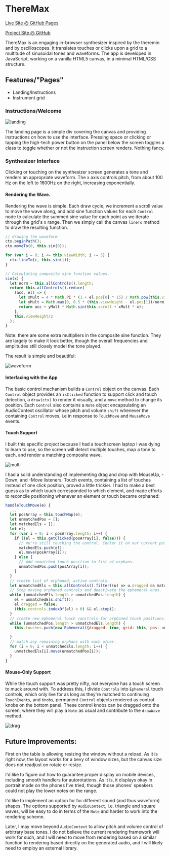 # ThereMax

[Live Site @ GitHub Pages](https://jamesdconklin.github.io/ThereMax)

[Project Site @ GitHub](https://github.com/jamesdconklin/ThereMax)

ThereMax is an engaging in-browser synthesizer inspired by the theremin
and by oscilloscopes. It translates touches or clicks upon a grid to a
multitude of sinusoidal tones and waveforms. The app is developed in
JavaScript, working on a vanilla HTML5 canvas, in a minimal HTML/CSS
structure.

## Features/"Pages"
 - Landing/Instructions
 - Instrument grid

### Instructions/Welcome

![landing]

The landing page is a simple div covering the canvas and providing instructions on how to use the interface. Pressing space or clicking or
tapping the high-tech power button on the panel below the screen toggles
a class to toggle whether or not the instruction screen renders. Nothing
fancy.

### Synthesizer Interface

Clicking or touching on the synthesizer screen generates a tone and
renders an appropriate waveform. The x axis controls pitch, from about
100 Hz on the left to 1600Hz on the right, increasing exponentially.

#### Rendering the Wave.

Rendering the wave is simple. Each draw cycle, we increment a scroll
value to move the wave along, and add sine function values for each
`Control` node to calculate the summed sine value for each point as
we iterate through the grid's x range. Then we simply call the canvas
`lineTo` method to draw the resulting function.

```js
// drawing the waveform
ctx.beginPath();
ctx.moveTo(0, this.sin(0));

for (var i = 0; i <= this.viewWidth; i += 5) {
  ctx.lineTo(i, this.sin(i));
}
```

```js
// Calculating composite sine function values.
sin(x) {
  let norm = this.allControls().length;
  return this.allControls().reduce(
    (acc, el) => {
      let xMult = 4 * Math.PI * (1 + el.pos[0] * 15) / Math.pow(this.viewWidth, 2);
      let yMult = Math.max(0, 0.5 * (this.viewHeight - el.pos[1])/norm);
      return acc + yMult * Math.sin(this.scroll + xMult * x);
    },
    this.viewHeight/2
  );
}
```

Note: there are some extra multipliers in the composite sine function.
They are largely to make it look better, though the overall frequencies
and amplitudes still closely model the tone played.

The result is simple and beautiful:

![waveform]

#### Interfacing with the App

The basic control mechanism builds a `Control` object on the canvas.
Each `Control` object provides an `isClicked` function to support click
and touch detection, a `draw(ctx)` to render it visually, and a `move`
method to change its position. Each `Control` also contains a `Note`
object encapsulating an AudioContext oscillator whose pitch and volume
`shift` whenever the containing `Control` moves, i.e in response to
`TouchMove` and `MouseMove` events.


#### Touch Support

I built this specific project because I had a touchscreen laptop I was
dying to learn to use, so the screen will detect multiple touches, map a
tone to each, and render a matching composite wave.

![multi]

I had a solid understanding of implementing drag and drop with MouseUp,
-Down, and -Move listeners. Touch events, containing a list of touches
instead of one click position, proved a little trickier. I had to make
a best guess as to which touch corresponded to which element, and
made efforts to reconcile positioning whenever an element or touch became orphaned:

```js
handleTouchMove(e) {
  ...
  let posArray = this.touchMap(e);
  let unmatchedPos = [];
  let matchedEls = [];
  let el;
  for (var i = 0; i < posArray.length; i++) {
    if ((el = this.getClicked(posArray[i], false))) {
      // We're still touching the control. Center it on our current pos.
      matchedEls.push(el);
      el.move(posArray[i]);
    } else {
      // Add unmatched touch position to list of orphans.
      unmatchedPos.push(posArray[i]);
    }
  }
  // create list of orphaned, active controls.
  let unmatchedEls = this.allControls().filter((u) => u.dragged && matchedEls.indexOf(u) < 0);
  // Stop moving orphaned controls and deactivate the ephemeral ones.
  while (unmatchedEls.length > unmatchedPos.length) {
    el = unmatchedEls.shift();
    el.dragged = false;
    (this.controls.indexOf(el) < 0) && el.stop();
  }
  // create new ephemeral touch conctrols for orphaned touch positions.
  while (unmatchedPos.length > unmatchedEls.length) {
    this.touches.push(new Ephemeral({dragged: true, grid: this, pos: unmatchedPos.shift()}));

  }
  // match any remaining orphans with each other.
  for (i = 0; i < unmatchedEls.length; i++) {
    unmatchedEls[i].move(unmatchedPos[i]);
  }
}
```

#### Mouse-Only Support

While the touch support was pretty nifty, not everyone has a touch
screen to muck around with. To address this, I divide `Controls` into
`Ephemeral` touch controls, which only live for as long as they're
matched to continuing `TouchEvents`, and `Knobs`, permanent
`Control` objects rendered as control knobs on the bottom panel. These
control knobs can be dragged onto the screen, where they will play a
`Note` as usual and contribute to the `drawWave` method.

![drag]

[landing]: ./docs/screens/landing.png
[waveform]: ./docs/screens/waveform.png
[multi]: ./docs/screens/multi.png
[drag]: ./docs/screens/drag.png

## Future Improvements:

First on the table is allowing resizing the window without a reload. 
As it is right now, the layout works for a bevy of window sizes, 
but the canvas size does not readjust on rotate or resize. 

I'd like to figure out how to guarantee proper display on mobile
devices, including smooth handlers for autorotations. As it is,
it displays okay in portrait mode on the phones I've tried, though
those phones' speakers could not play the lower notes on the range. 

I'd like to implement an option for for different sound (and thus 
waveform) shapes. The options supported by `AudioContext`, i.e. 
triangle and square waves, will be easy to do in terms of the 
`Note` and harder to work into the rendering scheme.

Later, I may move beyond `AudioContext` to allow pitch and volume control
of arbitrary base tones. I do not believe the current rendering framework will work for such, and I will need to move from rendering based on a
similar function to rendering based directly on the generated audio, and
I will likely need to employ an external library.
